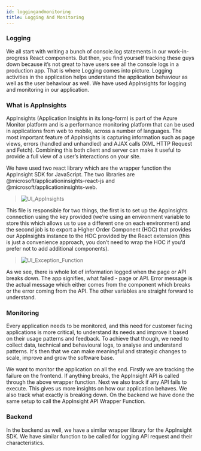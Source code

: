 ```yaml
---
id: loggingandmonitoring
title: Logging And Monitoring
---
```


### Logging
We all start with writing a bunch of console.log statements in our work-in-progress React components. But then, you find yourself tracking these guys down because it’s not great to have users see all the console logs in a production app. That is where Logging comes into picture. Logging activities in the application helps understand the application behaviour as well as the user behaviour as well. We have used AppInsights for logging and monitoring in our application.

### What is AppInsights
AppInsights (Application Insights in its long-form) is part of the Azure Monitor platform and is a performance monitoring platform that can be used in applications from web to mobile, across a number of languages. The most important feature of AppInsights is capturing information such as page views, errors (handled and unhandled) and AJAX calls (XML HTTP Request and Fetch). Combining this both client and server can make it useful to provide a full view of a user’s interactions on your site. 

We have used two react library which are the wrapper function the AppInsight SDK for JavaScript. The two libraries are @microsoft/applicationinsights-react-js and @microsoft/applicationinsights-web.

>![UI_AppInsights](../../static/img/docs/diep2/app_insights.png)

This file is responsible for two things, the first is to set up the AppInsights connection using the key provided (we’re using an environment variable to store this which allows us to use a different one on each environment) and the second job is to export a Higher Order Component (HOC) that provides our AppInsights instance to the HOC provided by the React extension (this is just a convenience approach, you don’t need to wrap the HOC if you’d prefer not to add additional components).


>![UI_Exception_Function](../../static/img/docs/diep2/exception_function.png)

As we see, there is whole lot of information logged when the page or API breaks down. The app signifies, what failed - page or API. Error message is the actual message which either comes from the component which breaks or the error coming from the API. The other variables are straight forward to understand.

### Monitoring
Every application needs to be monitored, and this need for customer facing applications is more critical, to understand its needs and improve it based on their usage patterns and feedback. To achieve that though, we need to collect data, technical and behavioural logs, to analyse and understand patterns. It's then that we can make meaningful and strategic changes to scale, improve and grow the software base.


We want to monitor the application on all the end. Firstly we are tracking the failure on the frontend. If anything breaks, the AppInsight API is called through the above wrapper function. Next we also track if any API fails to execute. This gives us more insights on how our application behaves. We also track what exactly is breaking down. On the backend we have done the same setup to call the AppInsight API Wrapper Function.

### Backend
In the backend as well, we have a similar wrapper library for the AppInsight SDK. We have similar function to be called for logging API request and their characteristics.


